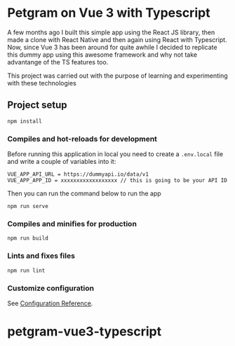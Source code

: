 # Petgram on Vue 3 with Typescript

A few months ago I built this simple app using the React JS library, then made a clone with React Native and then again using React with Typescript.
Now, since Vue 3 has been around for quite awhile I decided to replicate this dummy app using this awesome framework and why not take advantange of the TS features too.

This project was carried out with the purpose of learning and experimenting with these technologies

## Project setup

```
npm install
```

### Compiles and hot-reloads for development

Before running this application in local you need to create a `.env.local` file and write a couple of variables into it:

```
VUE_APP_API_URL = https://dummyapi.io/data/v1
VUE_APP_APP_ID = xxxxxxxxxxxxxxxxxx // this is going to be your API ID
```

Then you can run the command below to run the app

```
npm run serve
```

### Compiles and minifies for production

```
npm run build
```

### Lints and fixes files

```
npm run lint
```

### Customize configuration

See [Configuration Reference](https://cli.vuejs.org/config/).

# petgram-vue3-typescript
